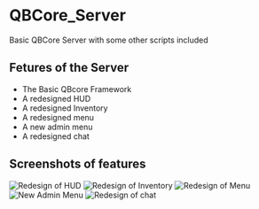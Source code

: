 # QBCore_Server
Basic QBCore Server with some other scripts included 

## Fetures of the Server
- The Basic QBcore Framework
- A redesigned HUD
- A redesigned Inventory
- A redesigned menu
- A new admin menu 
- A redesigned chat 

## Screenshots of features
![Redesign of HUD](https://cdn.discordapp.com/attachments/752250937141362778/1205663331164225577/Screenshot_2024-02-09_235321.png?ex=65d9307a&is=65c6bb7a&hm=0fb417b7f755f72f61eb8a1d854aec62776ec3b9e6f06e836955940fe39d74e2&)
![Redesign of Inventory](https://cdn.discordapp.com/attachments/752250937141362778/1205663330811912213/Screenshot_2024-02-09_235336.png?ex=65d9307a&is=65c6bb7a&hm=87df09b8e0e85d282d433d617db3b2e5f2206133e5d99679e15544f8ebcdd7a5&)
![Redesign of Menu](https://cdn.discordapp.com/attachments/752250937141362778/1205663329838694472/Screenshot_2024-02-09_235446.png?ex=65d93079&is=65c6bb79&hm=ab72fca6520fd8afde6c5e73f53ef2e4206d3a9b3ca81be298cf55744978bfe5&)
![New Admin Menu](https://cdn.discordapp.com/attachments/752250937141362778/1205663330463907961/Screenshot_2024-02-09_235352.png?ex=65d9307a&is=65c6bb7a&hm=469e5a87232e794fe2e62f53cd71a8f96a06c46eba9e33a707b628df09338698&)
![Redesign of chat](https://cdn.discordapp.com/attachments/752250937141362778/1205663330145148958/Screenshot_2024-02-09_235408.png?ex=65d9307a&is=65c6bb7a&hm=d802bfdd9cc61dca5efc0f0588c91e09f9645318d1eb5462b443a48219b8ad92&)